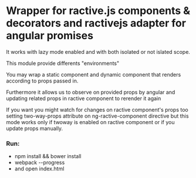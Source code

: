 # Wrapper for ractive.js components & decorators and ractivejs adapter for angular promises

It works with lazy mode enabled and with both isolated or not islated scope.

This module provide differents "environments"

You may wrap a static component and dynamic component that renders according to props passed in.

Furthermore it allows us to observe on provided props by angular and updating related props in ractive component to rerender it again

If you want you might watch for changes on ractive component's props too setting two-way-props attribute on ng-ractive-component directive but this mode works only if twoway is enabled on ractive component or if you update props manually.

### Run:
* npm install && bower install
* webpack --progress 
* and open index.html